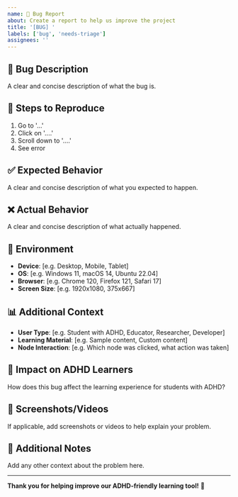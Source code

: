 ```yaml
---
name: 🐛 Bug Report
about: Create a report to help us improve the project
title: '[BUG] '
labels: ['bug', 'needs-triage']
assignees: ''
---
```


## 🐛 Bug Description
A clear and concise description of what the bug is.

## 🔄 Steps to Reproduce
1. Go to '...'
2. Click on '....'
3. Scroll down to '....'
4. See error

## ✅ Expected Behavior
A clear and concise description of what you expected to happen.

## ❌ Actual Behavior
A clear and concise description of what actually happened.

## 📱 Environment
- **Device**: [e.g. Desktop, Mobile, Tablet]
- **OS**: [e.g. Windows 11, macOS 14, Ubuntu 22.04]
- **Browser**: [e.g. Chrome 120, Firefox 121, Safari 17]
- **Screen Size**: [e.g. 1920x1080, 375x667]

## 📊 Additional Context
- **User Type**: [e.g. Student with ADHD, Educator, Researcher, Developer]
- **Learning Material**: [e.g. Sample content, Custom content]
- **Node Interaction**: [e.g. Which node was clicked, what action was taken]

## 🎯 Impact on ADHD Learners
How does this bug affect the learning experience for students with ADHD?

## 📸 Screenshots/Videos
If applicable, add screenshots or videos to help explain your problem.

## 📝 Additional Notes
Add any other context about the problem here.

---

**Thank you for helping improve our ADHD-friendly learning tool!** 🌟
